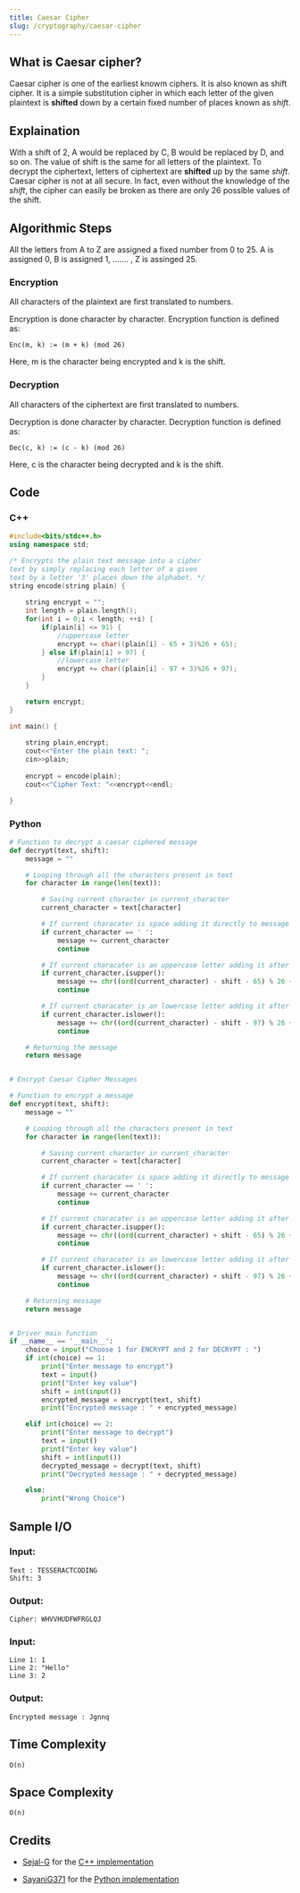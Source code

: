 ```yaml
---
title: Caesar Cipher
slug: /cryptography/caesar-cipher
---
```


## What is Caesar cipher?

Caesar cipher is one of the earliest knowm ciphers. It is also known as shift cipher. It is a simple substitution cipher in which each letter of the given plaintext is **shifted** down by a certain fixed number of places known as _shift_.

## Explaination

With a shift of 2, A would be replaced by C, B would be replaced by D, and so on. The value of shift is the same for all letters of the plaintext. To decrypt the ciphertext, letters of ciphertext are **shifted** up by the same _shift_. Caesar cipher is not at all secure. In fact, even without the knowledge of the _shift_, the cipher can easily be broken as there are only 26 possible values of the shift.

## Algorithmic Steps

All the letters from A to Z are assigned a fixed number from 0 to 25. A is assigned 0, B is assigned 1, ....... , Z is assinged 25.

### Encryption

All characters of the plaintext are first translated to numbers.

Encryption is done character by character. Encryption function is defined as:

``Enc(m, k) := (m + k) (mod 26)``

Here, m is the character being encrypted and k is the shift.

### Decryption

All characters of the ciphertext are first translated to numbers.

Decryption is done character by character. Decryption function is defined as:

``Dec(c, k) := (c - k) (mod 26)``

Here, c is the character being decrypted and k is the shift.

## Code

### C++

```cpp
#include<bits/stdc++.h>
using namespace std;

/* Encrypts the plain text message into a cipher 
text by simply replacing each letter of a given 
text by a letter '3' places down the alphabet. */
string encode(string plain) {
	
	string encrypt = "";
	int length = plain.length();
	for(int i = 0;i < length; ++i) {
		if(plain[i] <= 91) {
			//uppercase letter
			encrypt += char((plain[i] - 65 + 3)%26 + 65);
		} else if(plain[i] > 97) {
			//lowercase letter
			encrypt += char((plain[i] - 97 + 3)%26 + 97);
		}
	}

	return encrypt;
}

int main() {
	
	string plain,encrypt;
	cout<<"Enter the plain text: ";
	cin>>plain;
	
	encrypt = encode(plain);
	cout<<"Cipher Text: "<<encrypt<<endl;

}
```

### Python

```python
# Function to decrypt a caesar ciphered message
def decrypt(text, shift):
    message = ""

    # Looping through all the characters present in text
    for character in range(len(text)):

        # Saving current character in current_character
        current_character = text[character]

        # If current characater is space adding it directly to message
        if current_character == ' ':
            message += current_character
            continue

        # If current characater is an uppercase letter adding it after shifting with key value to message
        if current_character.isupper():
            message += chr((ord(current_character) - shift - 65) % 26 + 65)
            continue

        # If current characater is an lowercase letter adding it after shifting with key value to message
        if current_character.islower():
            message += chr((ord(current_character) - shift - 97) % 26 + 97)
            continue

    # Returning the message
    return message


# Encrypt Caesar Cipher Messages

# Function to encrypt a message
def encrypt(text, shift):
    message = ""

    # Looping through all the characters present in text
    for character in range(len(text)):

        # Saving current character in current_character
        current_character = text[character]

        # If current characater is space adding it directly to message
        if current_character == ' ':
            message += current_character
            continue

        # If current characater is an uppercase letter adding it after shifting with key value to message
        if current_character.isupper():
            message += chr((ord(current_character) + shift - 65) % 26 + 65)
            continue

        # If current characater is an lowercase letter adding it after shifting with key value to message
        if current_character.islower():
            message += chr((ord(current_character) + shift - 97) % 26 + 97)
            continue

    # Returning message
    return message


# Driver main function
if __name__ == '__main__':
    choice = input("Choose 1 for ENCRYPT and 2 for DECRYPT : ")
    if int(choice) == 1:
        print("Enter message to encrypt")
        text = input()
        print("Enter key value")
        shift = int(input())
        encrypted_message = encrypt(text, shift)
        print("Encrypted message : " + encrypted_message)

    elif int(choice) == 2:
        print("Enter message to decrypt")
        text = input()
        print("Enter key value")
        shift = int(input())
        decrypted_message = decrypt(text, shift)
        print("Decrypted message : " + decrypted_message)

    else:
        print("Wrong Choice")
```

## Sample I/O

### Input:

```
Text : TESSERACTCODING
Shift: 3
```

### Output:

```
Cipher: WHVVHUDFWFRGLQJ
```

### Input:

```
Line 1: 1
Line 2: "Hello"
Line 3: 2
```

### Output:

```
Encrypted message : Jgnnq
```

## Time Complexity

```
O(n)
```

## Space Complexity

```
O(n)
```

## Credits

   - [Sejal-G](https://github.com/Sejal-G) for the [C++ implementation](https://github.com/TesseractCoding/NeoAlgo/blob/master/C-Plus-Plus/cryptography/Caeser_Cipher.cpp)

   - [SayaniG371](https://github.com/SayaniG371) for the [Python implementation](https://github.com/TesseractCoding/NeoAlgo/blob/master/Python/cryptography/Caesar_Cipher.py)
